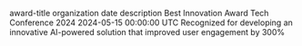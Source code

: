 award-title	organization	date	description
Best Innovation Award	Tech Conference 2024	2024-05-15 00:00:00 UTC	Recognized for developing an innovative AI-powered solution that improved user engagement by 300%
